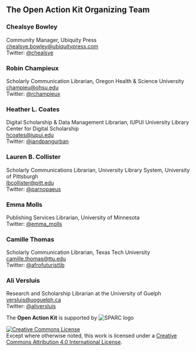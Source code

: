 ## The Open Action Kit Organizing Team

### Chealsye Bowley
Community Manager, Ubiquity Press  
chealsye.bowley@ubiquitypress.com  
Twitter: [@chealsye](https://twitter.com/chealsye?lang=en)

### Robin Champieux
Scholarly Communication Librarian, Oregon Health & Science University  
champieu@ohsu.edu  
Twitter: [@rchampieux](https://twitter.com/rchampieux)

### Heather L. Coates
Digital Scholarship & Data Management Librarian, IUPUI University Library Center for Digital Scholarship   
hcoates@iupui.edu  
Twitter: [@iandpangurban](https://twitter.com/IandPangurBan)

### Lauren B. Collister
Scholarly Communications Librarian, University Library System, University of Pittsburgh  
lbcollister@pitt.edu  
Twitter: [@parnopaeus](https://twitter.com/parnopaeus)

### Emma Molls  
Publishing Services Librarian, University of Minnesota  
Twitter: [@emma_molls](https://twitter.com/emma_molls)

### Camille Thomas  
Scholarly Communication Librarian, Texas Tech University  
camille.thomas@ttu.edu  
Twitter: [@afrofuturistlib](https://twitter.com/afrofuturistlib)

### Ali Versluis  
Research and Scholarship Librarian at the University of Guelph  
versluis@uoguelph.ca  
Twitter: [@aliversluis](https://twitter.com/aliversluis)

The **Open Action Kit** is supported by  ![SPARC logo](https://github.com/sparcopen/Open-Action-Kit/blob/master/docs/_images/tiny_sparc.png?raw=true)

<a rel="license" href="http://creativecommons.org/licenses/by/4.0/"><img alt="Creative Commons License" style="border-width:0" src="https://i.creativecommons.org/l/by/4.0/80x15.png" /></a><br />Except where otherwise noted, this work is licensed under a <a rel="license" href="http://creativecommons.org/licenses/by/4.0/">Creative Commons Attribution 4.0 International License</a>.


